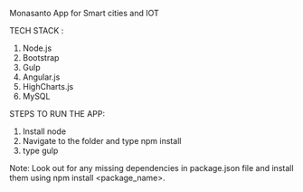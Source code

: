 Monasanto App for Smart cities and IOT

TECH STACK :
1. Node.js
2. Bootstrap
3. Gulp
4. Angular.js
5. HighCharts.js
6. MySQL


STEPS TO RUN THE APP:

1. Install node
2. Navigate to the folder and type npm install 
3. type gulp

Note:
Look out for any missing dependencies in package.json file and install them using npm install <package_name>.
